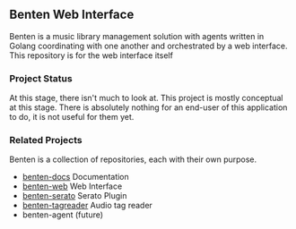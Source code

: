 Benten Web Interface
--------------------

Benten is a music library management solution with agents written in Golang coordinating with one another and orchestrated by a web interface. This repository is for the web interface itself

### Project Status

At this stage, there isn't much to look at. This project is mostly conceptual at this stage. There is absolutely nothing for an end-user of this application to do, it is not useful for them yet.

### Related Projects

Benten is a collection of repositories, each with their own purpose.

- [benten-docs](https://github.com/chrismccluskey/benten-docs) Documentation
- [benten-web](https://github.com/chrismccluskey/benten-web) Web Interface
- [benten-serato](https://github.com/chrismccluskey/benten-serato) Serato Plugin
- [benten-tagreader](https://github.com/chrismccluskey/benten-tagreader) Audio tag reader
- benten-agent (future)
